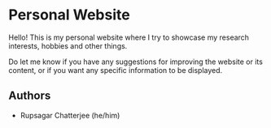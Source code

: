 # Personal Website

Hello! This is my personal website where I try to showcase my research interests, hobbies and other things.

Do let me know if you have any suggestions for improving the website or its content, or if you want any specific information to be displayed.


## Authors

- Rupsagar Chatterjee (he/him)

